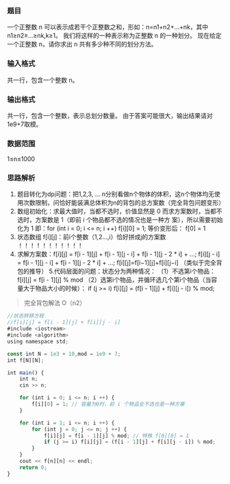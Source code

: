 ### 题目
一个正整数 n 可以表示成若干个正整数之和，形如：n=n1+n2+…+nk，其中 n1≥n2≥…≥nk,k≥1。
我们将这样的一种表示称为正整数 n 的一种划分。
现在给定一个正整数 n，请你求出 n 共有多少种不同的划分方法。

### 输入格式
共一行，包含一个整数 n。

### 输出格式
共一行，包含一个整数，表示总划分数量。
由于答案可能很大，输出结果请对 1e9+7取模。

### 数据范围
1≤n≤1000

### 思路解析

1. 题目转化为dp问题：把1,2,3, … n分别看做n个物体的体积，这n个物体均无使用次数限制，问恰好能装满总体积为n的背包的总方案数（完全背包问题变形）
2. 数组初始化：求最大值时，当都不选时，价值显然是 0
    而求方案数时，当都不选时，方案数是 1（即前 i 个物品都不选的情况也是一种方 
    案），所以需要初始化为 1
    即：for (int i = 0; i <= n; i ++) f[i][0] = 1;
    等价变形后： f[0] = 1
3. 状态数组 f[i][j]：前i个整数（1,2…,i）恰好拼成j的方案数 ！！！！！！！！！！！
4. 求解方案数：f[i][j] = f[i - 1][j] + f[i - 1][j - i] + f[i - 1][j - 2 * i] + ...;
                          f[i][j - i] = f[i - 1][j - i] + f[i - 1][j - 2 * i] + ...; 
                          f[i][j]=f[i−1][j]+f[i][j−i]  （类似于完全背包的推导）
5.代码层面的问题：状态分为两种情况：
                         （1）不选第i个物品：f[i][j] = f[i - 1][j] % mod
                         （2）选第i个物品，并循环选几个第i个物品（当容量大于物品大小的时候）： if (j >= i) f[i][j] = (f[i - 1][j] + f[i][j - i]) % mod; 

> 完全背包解法 O（n2）
```js
//状态转移方程
//f[i][j] = f[i - 1][j] + f[i][j - i]
#include <iostream>
#include <algorithm>
using namespace std;

const int N = 1e3 + 10,mod = 1e9 + 7;
int f[N][N];

int main() {
    int n;
    cin >> n;

    for (int i = 0; i <= n; i ++) {
        f[i][0] = 1; // 容量为0时，前 i 个物品全不选也是一种方案
    }

    for (int i = 1; i <= n; i ++) {
        for (int j = 0; j <= n; j ++) {
            f[i][j] = f[i - 1][j] % mod; // 特殊 f[0][0] = 1
            if (j >= i) f[i][j] = (f[i - 1][j] + f[i][j - i]) % mod;
        }
    }
    cout << f[n][n] << endl;
    return 0;
}
```